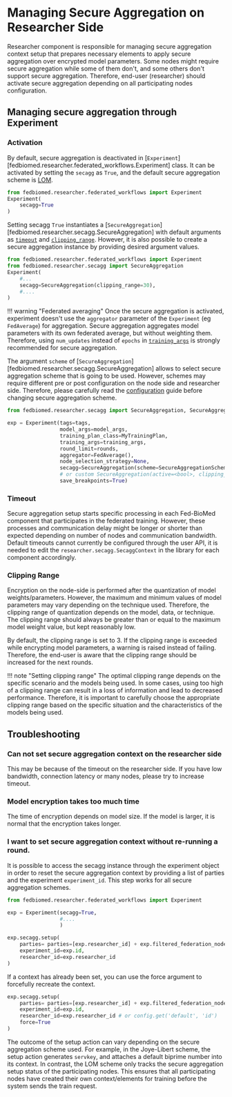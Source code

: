 # Managing Secure Aggregation on Researcher Side

Researcher component is responsible for managing secure aggregation context setup that prepares necessary elements to apply secure aggregation over encrypted model parameters. Some nodes might require secure aggregation while some of them don't, and some others don't support secure aggregation. Therefore, end-user (researcher) should activate secure aggregation depending on all participating nodes configuration.


## Managing secure aggregation through Experiment

### Activation

By default, secure aggregation is deactivated in [`Experiment`][fedbiomed.researcher.federated_workflows.Experiment] class. It can
be activated by setting the `secagg` as `True`, and the default secure aggregation scheme is [LOM](./introduction.md#low-overhead-masking-lom).

```python
from fedbiomed.researcher.federated_workflows import Experiment
Experiment(
    secagg=True
)
```

Setting secagg `True` instantiates a [`SecureAggregation`][fedbiomed.researcher.secagg.SecureAggregation]
with default arguments as [`timeout`](#timeout) and [`clipping_range`](#clipping-range).  However, it is also possible
to create a secure aggregation instance by providing desired argument values.

```python
from fedbiomed.researcher.federated_workflows import Experiment
from fedbiomed.researcher.secagg import SecureAggregation
Experiment(
    #...
    secagg=SecureAggregation(clipping_range=30),
    #....
)
```

!!! warning "Federated averaging"
    Once the secure aggregation is activated, experiment doesn't use the `aggregator` parameter of the `Experiment` (eg `FedAverage`) for aggregation.
    Secure aggregation aggregates model parameters with its own federated average, but without weighting them.
    Therefore, using `num_updates` instead of
    `epochs` in [`training_args`](../researcher/experiment.md#controlling-the-number-of-training-loop-iterations) is strongly recommended for secure aggregation.


The argument `scheme` of [`SecureAggregation`][fedbiomed.researcher.secagg.SecureAggregation] allows to select secure aggregation scheme that is going to be used. However, schemes may require different pre or post configuration on the node side and researcher side. Therefore,  please carefully read the [configuration](./configuration.md) guide before changing secure aggregation scheme.

```python
from fedbiomed.researcher.secagg import SecureAggregation, SecureAggregationSchemes

exp = Experiment(tags=tags,
                 model_args=model_args,
                 training_plan_class=MyTrainingPlan,
                 training_args=training_args,
                 round_limit=rounds,
                 aggregator=FedAverage(),
                 node_selection_strategy=None,
                 secagg=SecureAggregation(scheme=SecureAggregationSchemes.JOYE_LIBERT),
                 # or custom SecureAggregation(active=<bool>, clipping_range=<int>)
                 save_breakpoints=True)

```

### Timeout

Secure aggregation setup starts specific processing in each Fed-BioMed component that participates in the federated training.
However, these processes and communication delay might be longer or shorter than expected depending on number of
nodes and communication bandwidth. Default timeouts cannot currently be configured through the user API, it is needed to edit the `researcher.secagg.SecaggContext` in the library for each component accordingly.

### Clipping Range

Encryption on the node-side is performed after the quantization of model weights/parameters. However, the maximum
and minimum values of model parameters may vary depending on the technique used. Therefore, the clipping range of
quantization depends on the model, data, or technique. The clipping range should always be greater than or equal to
the maximum model weight value, but kept reasonably low.

By default, the clipping range is set to 3. If the clipping range is exceeded while encrypting model parameters,
a warning is raised instead of failing. Therefore, the end-user is aware that the clipping range should
be increased for the next rounds.


!!! note "Setting clipping range"
    The optimal clipping range depends on the specific scenario and the models being used. In some cases, using too
    high of a clipping range can result in a loss of information and lead to decreased performance. Therefore, it is
    important to carefully choose the appropriate clipping range based on the specific situation and the characteristics
    of the models being used.



## Troubleshooting

### Can not set secure aggregation context on the researcher side

This may be because of the timeout on the researcher side. If you have low bandwidth, connection latency or
many nodes, please try to increase timeout.

### Model encryption takes too much time

The time of encryption depends on model size. If the model is larger, it is normal that the encryption
takes longer.

### I want to set secure aggregation context without re-running a round.

It is possible to access the secagg instance through the experiment object in order to reset the secure aggregation context by providing a list of parties and the experiment `experiment_id`. This step works for all secure aggregation schemes.

```python
from fedbiomed.researcher.federated_workflows import Experiment

exp = Experiment(secagg=True,
                 #....
                 )

exp.secagg.setup(
    parties= parties=[exp.researcher_id] + exp.filtered_federation_nodes(),
    experiment_id=exp.id,
    researcher_id=exp.researcher_id
)

```
If a context has already been set, you can use the force argument to forcefully recreate the context.
```python
exp.secagg.setup(
    parties= parties=[exp.researcher_id] + exp.filtered_federation_nodes(),
    experiment_id=exp.id,
    researcher_id=exp.researcher_id # or config.get('default', 'id')
    force=True
)
```

The outcome of the setup action can vary depending on the secure aggregation scheme used. For example, in the Joye-Libert scheme, the setup action generates `servkey`, and attaches a default biprime number into its context. In contrast, the LOM scheme only tracks the secure aggregation setup status of the participating nodes. This ensures that all participating nodes have created their own context/elements for training before the system sends the train request.
